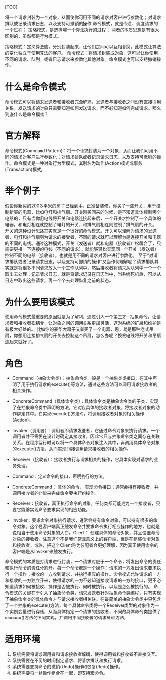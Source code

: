 [TOC]

将一个请求封装为一个对象，从而使你可用不同的请求对客户进行参数化；对请求排队或记录请求日志，以及支持可撤销的操作
命令模式，就是传递、调度请求的一个过程；
策略模式，是选择哪一个算法执行的过程；
两者的本质思想是有很大区别的，虽然都是行为模式。

策略模式：定义算法族，分别封装起来，让他们之间可以互相替换，此模式让算法的变化独立于使用算法的客户。
命令模式：将请求封装成对象，这可以让你使用不同的请求、队列，或者日志请求来参数化其他对象。命令模式也可以支持撤销操作。


# 什么是命令模式
命令模式可以将请求发送者和接收者完全解耦，发送者与接收者之间没有直接引用关系，发送请求的对象只需要知道如何发送请求，而不必知道如何完成请求。那么到底什么是命令模式？

# 官方解释
命令模式(Command Pattern)：将一个请求封装为一个对象，从而让我们可用不同的请求对客户进行参数化；对请求排队或者记录请求日志，以及支持可撤销的操作。命令模式是一种对象行为型模式，其别名为动作(Action)模式或事务(Transaction)模式。

# 举个例子
假设你新买的200多平米的房子已经到手，正准备装修，你买了一些开关，用于控制新买的电器，比如电灯和排气扇。开关刚买回来的时候，是不知道具体控制哪个电器的，只有当你用电线将开关和电器连接起来后，一个开关才控制了一个具体的电器。和电灯相连就控制了电灯的开关，和排气扇相连则控制了排气扇的开关。
开关的这种设计思路其实就是一个很好的命令模式。开关可以理解为请求的发送者，电灯和排气扇则为请求的接受者，不同的请求就可以理解为是连接开关和电器的不同的电线。通过这种模式，开关（发送者）就和电器（接收者）松耦合了，只需要更换一下连接的电线（不同的请求），就能够轻松实现同一个开关（发送者）控制不同的电器（接收者），也就是用不同的请求对客户进行参数化。
至于“对请求排队或者记录请求日志，以及支持可撤销的操作”又当作何理解呢？请求排队其实就是将很多不同请求放入一个工作队列中，然后接收者将请求从队列中一个一个取出去处理；记录请求日志，就是将请求记录在日志当中，当系统死机后，可以从日志中取出这些请求，再一个个去处理恢复之前的状态。

# 为什么要用该模式
使用命令模式最重要的原因就是为了解耦，通过引入一个第三方--抽象命令，让请求者和接收者松耦合，让对象之间的调用关系更加灵活，这对系统的扩展和维护是有极大好处的。
比如你的豪华大房子又新买了一个电器，恩，就是那种老式吊扇，你想用连接排气扇的开关去控制这个吊扇，怎么办呢？换根电线将开关和吊扇连起来就好了。

# 角色
+ Command（抽象命令类）：抽象命令类一般是一个抽象类或接口，在其中声明了用于执行请求的execute()等方法，通过这些方法可以调用请求接收者的相关操作。
+ ConcreteCommand（具体命令类）：具体命令类是抽象命令类的子类，实现了在抽象命令类中声明的方法，它对应具体的接收者对象，将接收者对象的动作绑定其中。在实现execute()方法时，将调用接收者对象的相关操作(Action)。
+ Invoker（调用者）：调用者即请求发送者，它通过命令对象来执行请求。一个调用者并不需要在设计时确定其接收者，因此它只与抽象命令类之间存在关联关系。在程序运行时可以将一个具体命令对象注入其中，再调用具体命令对象的execute()方法，从而实现间接调用请求接收者的相关操作。
+ Receiver（接收者）：接收者执行与请求相关的操作，它具体实现对请求的业务处理。

+ Command：定义命令的接口，声明执行的方法。
+ ConcreteCommand： 具体的命令， 实现命令接口；通常会持有接收者，并调用接收者的功能来完成命令要执行的操作。
+ Receiver：接收者，真正执行命令的对象。任何类都可能成为一个接收者，只要它能够实现命令要求实现的相应功能。
+ Invoker：要求命令对象执行请求，通常会持有命令对象，可以持有很多的命令对象。这个是客户端真正触发命令并要求命令执行相应操作的地方，也就是说相当于使用命令对象的入口。Client： 创建具体的命令对象，并且设置命令对象的接收者。注意这个不是我们常规意义上的客户端，而是在组装命令对象和接收者，或许，把这个Client称为装配者会更好理解，因为真正使用命令的客户端是从Invoker来触发执行。

命令模式的本质是对请求进行封装，一个请求对应于一个命令，将发出命令的责任和执行命令的责任分割开。每一个命令都是一个操作：请求的一方发出请求要求执行一个操作；接收的一方收到请求，并执行相应的操作。命令模式允许请求的一方和接收的一方独立开来，使得请求的一方不必知道接收请求的一方的接口，更不必知道请求如何被接收、操作是否被执行、何时被执行，以及是怎么被执行的。
命令模式的关键在于引入了抽象命令类，请求发送者针对抽象命令类编程，只有实现了抽象命令类的具体命令才与请求接收者相关联。在最简单的抽象命令类中只包含了一个抽象的execute()方法，每个具体命令类将一个Receiver类型的对象作为一个实例变量进行存储，从而具体指定一个请求的接收者，不同的具体命令类提供了execute()方法的不同实现，并调用不同接收者的请求处理方法。

# 适用环境
1. 系统需要将请求调用者和请求接收者解耦，使得调用者和接收者不直接交互。
2. 系统需要在不同的时间指定请求、将请求排队和执行请求。
3. 系统需要支持命令的撤销(Undo)操作和恢复(Redo)操作。
4. 系统需要将一组操作组合在一起，即支持宏命令。